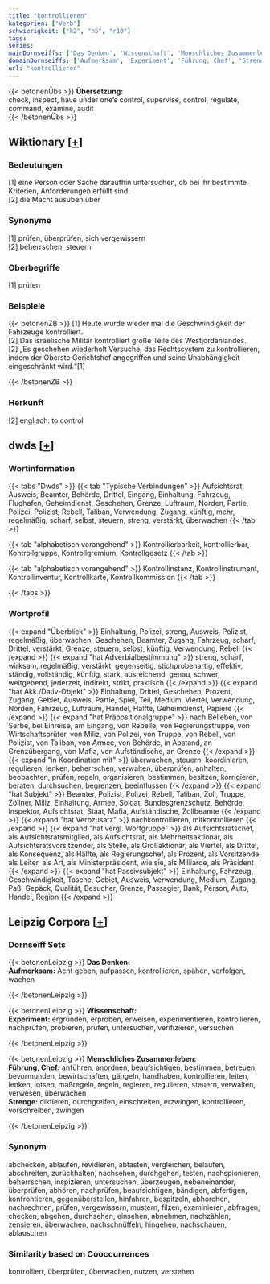 ```yaml
---
title: "kontrollieren"
kategorien: ["Verb"]
schwierigkeit: ["k2", "h5", "r10"]
tags:
series:
mainDornseiffs: ['Das Denken', 'Wissenschaft', 'Menschliches Zusammenleben']
domainDornseiffs: ['Aufmerksam', 'Experiment', 'Führung, Chef', 'Strenge']
url: "kontrollieren"
---
```


{{< betonenÜbs >}}
**Übersetzung:**  
check, inspect, have under one’s control, supervise, control, regulate, command, examine, audit  
{{< /betonenÜbs >}}

## Wiktionary [[+](https://de.wiktionary.org/wiki/kontrollieren)]

### Bedeutungen
[1] eine Person oder Sache daraufhin untersuchen, ob bei ihr bestimmte Kriterien, Anforderungen erfüllt sind.  
[2] die Macht ausüben über  

### Synonyme
[1] prüfen, überprüfen, sich vergewissern  
[2] beherrschen, steuern  

### Oberbegriffe
[1] prüfen  

### Beispiele
{{< betonenZB >}}
[1] Heute wurde wieder mal die Geschwindigkeit der Fahrzeuge kontrolliert.  
[2] Das israelische Militär kontrolliert große Teile des Westjordanlandes.  
[2] „Es geschehen wiederholt Versuche, das Rechtssystem zu kontrollieren, indem der Oberste Gerichtshof angegriffen und seine Unabhängigkeit eingeschränkt wird.“[1]  

{{< /betonenZB >}}
### Herkunft
[2] englisch: to control  



## dwds [[+](https://www.dwds.de/wb/kontrollieren)]

### Wortinformation
{{< tabs "Dwds" >}}
{{< tab "Typische Verbindungen" >}}
Aufsichtsrat, Ausweis, Beamter, Behörde, Drittel, Eingang, Einhaltung, Fahrzeug, Flughafen, Geheimdienst, Geschehen, Grenze, Luftraum, Norden, Partie, Polizei, Polizist, Rebell, Taliban, Verwendung, Zugang, künftig, mehr, regelmäßig, scharf, selbst, steuern, streng, verstärkt, überwachen
{{< /tab >}}

{{< tab "alphabetisch vorangehend" >}}
Kontrollierbarkeit, kontrollierbar, Kontrollgruppe, Kontrollgremium, Kontrollgesetz
{{< /tab >}}

{{< tab "alphabetisch vorangehend" >}}
Kontrollinstanz, Kontrollinstrument, Kontrollinventur, Kontrollkarte, Kontrollkommission
{{< /tab >}}

{{< /tabs >}}

### Wortprofil
{{< expand "Überblick" >}} Einhaltung, Polizei, streng, Ausweis, Polizist, regelmäßig, überwachen, Geschehen, Beamter, Zugang, Fahrzeug, scharf, Drittel, verstärkt, Grenze, steuern, selbst, künftig, Verwendung, Rebell {{< /expand >}}
{{< expand "hat Adverbialbestimmung" >}} streng, scharf, wirksam, regelmäßig, verstärkt, gegenseitig, stichprobenartig, effektiv, ständig, vollständig, künftig, stark, ausreichend, genau, schwer, weitgehend, jederzeit, indirekt, strikt, praktisch {{< /expand >}}
{{< expand "hat Akk./Dativ-Objekt" >}} Einhaltung, Drittel, Geschehen, Prozent, Zugang, Gebiet, Ausweis, Partie, Spiel, Teil, Medium, Viertel, Verwendung, Norden, Fahrzeug, Luftraum, Handel, Hälfte, Geheimdienst, Papiere {{< /expand >}}
{{< expand "hat Präpositionalgruppe" >}} nach Belieben, von Serbe, bei Einreise, am Eingang, von Rebelle, von Regierungstruppe, von Wirtschaftsprüfer, von Miliz, von Polizei, von Truppe, von Rebell, von Polizist, von Taliban, von Armee, von Behörde, in Abstand, an Grenzübergang, von Mafia, von Aufständische, an Grenze {{< /expand >}}
{{< expand "in Koordination mit" >}} überwachen, steuern, koordinieren, regulieren, lenken, beherrschen, verwalten, überprüfen, anhalten, beobachten, prüfen, regeln, organisieren, bestimmen, besitzen, korrigieren, beraten, durchsuchen, begrenzen, beeinflussen {{< /expand >}}
{{< expand "hat Subjekt" >}} Beamter, Polizist, Polizei, Rebell, Taliban, Zoll, Truppe, Zöllner, Miliz, Einhaltung, Armee, Soldat, Bundesgrenzschutz, Behörde, Inspektor, Aufsichtsrat, Staat, Mafia, Aufständische, Zollbeamte {{< /expand >}}
{{< expand "hat Verbzusatz" >}} nachkontrollieren, mitkontrollieren {{< /expand >}}
{{< expand "hat vergl. Wortgruppe" >}} als Aufsichtsratschef, als Aufsichtsratsmitglied, als Aufsichtsrat, als Mehrheitsaktionär, als Aufsichtsratsvorsitzender, als Stelle, als Großaktionär, als Viertel, als Drittel, als Konsequenz, als Hälfte, als Regierungschef, als Prozent, als Vorsitzende, als Leiter, als Art, als Ministerpräsident, wie sie, als Milliarde, als Präsident {{< /expand >}}
{{< expand "hat Passivsubjekt" >}} Einhaltung, Fahrzeug, Geschwindigkeit, Tasche, Gebiet, Ausweis, Verwendung, Medium, Zugang, Paß, Gepäck, Qualität, Besucher, Grenze, Passagier, Bank, Person, Auto, Handel, Region {{< /expand >}}

## Leipzig Corpora [[+](https://corpora.uni-leipzig.de/en/res?word=kontrollieren&corpusId=deu_newscrawl-public_2018)]

### Dornseiff Sets
{{< betonenLeipzig >}}
**Das Denken:**  
**Aufmerksam:** Acht geben, aufpassen, kontrollieren, spähen, verfolgen, wachen  

{{< /betonenLeipzig >}}


{{< betonenLeipzig >}}
**Wissenschaft:**  
**Experiment:** ergründen, erproben, erweisen, experimentieren, kontrollieren, nachprüfen, probieren, prüfen, untersuchen, verifizieren, versuchen  

{{< /betonenLeipzig >}}


{{< betonenLeipzig >}}
**Menschliches Zusammenleben:**  
**Führung, Chef:** anführen, anordnen, beaufsichtigen, bestimmen, betreuen, bevormunden, bewirtschaften, gängeln, handhaben, kontrollieren, leiten, lenken, lotsen, maßregeln, regeln, regieren, regulieren, steuern, verwalten, verwesen, überwachen  
**Strenge:** diktieren, durchgreifen, einschreiten, erzwingen, kontrollieren, vorschreiben, zwingen  

{{< /betonenLeipzig >}}

### Synonym
abchecken, ablaufen, revidieren, abtasten, vergleichen, belaufen, abschreiten, zurückhalten, nachsehen, durchgehen, testen, nachspionieren, beherrschen, inspizieren, untersuchen, überzeugen, nebeneinander, überprüfen, abhören, nachprüfen, beaufsichtigen, bändigen, abfertigen, konfrontieren, gegenüberstellen, hinfahren, bespitzeln, abhorchen, nachrechnen, prüfen, vergewissern, mustern, filzen, examinieren, abfragen, checken, abgehen, durchsehen, einsehen, abnehmen, nachzählen, zensieren, überwachen, nachschnüffeln, hingehen, nachschauen, ablauschen


### Similarity based on Cooccurrences
kontrolliert, überprüfen, überwachen, nutzen, verstehen

